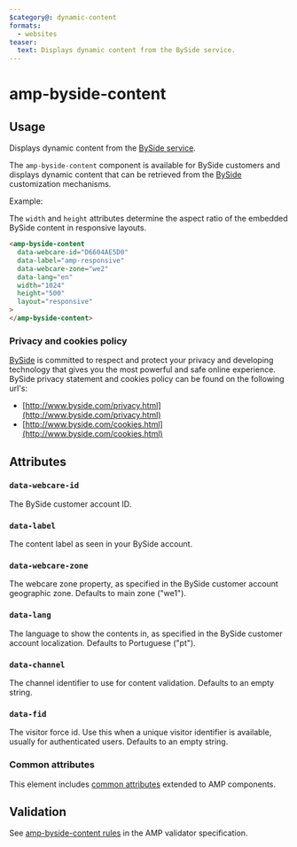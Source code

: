 ```yaml
---
$category@: dynamic-content
formats:
  - websites
teaser:
  text: Displays dynamic content from the BySide service.
---
```


# amp-byside-content

## Usage

Displays dynamic content from the [BySide service](http://www.byside.com/).

The `amp-byside-content` component is available for BySide customers and
displays dynamic content that can be retrieved from the [BySide](http://www.byside.com/) customization mechanisms.

Example:

The `width` and `height` attributes determine the aspect ratio of the embedded BySide content in responsive layouts.

```html
<amp-byside-content
  data-webcare-id="D6604AE5D0"
  data-label="amp-responsive"
  data-webcare-zone="we2"
  data-lang="en"
  width="1024"
  height="500"
  layout="responsive"
>
</amp-byside-content>
```

### Privacy and cookies policy

[BySide](http://www.byside.com) is committed to respect and protect your privacy and developing technology that gives you the most powerful and safe online experience. BySide privacy statement and cookies policy can be found on the following url's:

-   [http://www.byside.com/privacy.html](http://www.byside.com/privacy.html)
-   [http://www.byside.com/cookies.html](http://www.byside.com/cookies.html)

## Attributes

### `data-webcare-id`

The BySide customer account ID.

### `data-label`

The content label as seen in your BySide account.

### `data-webcare-zone`

The webcare zone property, as specified in the BySide customer account
geographic zone. Defaults to main zone ("we1").

### `data-lang`

The language to show the contents in, as specified in the BySide customer
account localization. Defaults to Portuguese ("pt").

### `data-channel`

The channel identifier to use for content validation. Defaults to an empty
string.

### `data-fid`

The visitor force id. Use this when a unique visitor identifier is available,
usually for authenticated users. Defaults to an empty string.

### Common attributes

This element includes [common attributes](https://amp.dev/documentation/guides-and-tutorials/learn/common_attributes)
extended to AMP components.

## Validation

See [amp-byside-content rules](https://github.com/ampproject/amphtml/blob/main/extensions/amp-byside-content/validator-amp-byside-content.protoascii) in the AMP validator specification.
